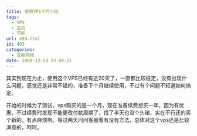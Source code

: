 ```yaml
---
title: 使用VPS半月小结
tags:
  - VPS
  - 主机
  - 空间
url: 493.html
id: 493
categories:
  - 互联网络
date: 2009-12-24 23:49:21
---
```


其实到现在为止，使用这个VPS已经有近20天了，一直都比较稳定，没有出现什么问题，感觉还是非常不错的，准备下个月继续使用，不过有个问题不知道如何搞定。  

开始的时候为了测试，vps购买的是一个月，现在准备续费想买一年，因为有优惠，不过续费时发现不能更改付款周期了，找了半天也没个头绪，实在不行还的买个新的，有点麻烦啊。等过两天问问客服看有没有方法，总体对这个vps还是比较满意的，呵呵。